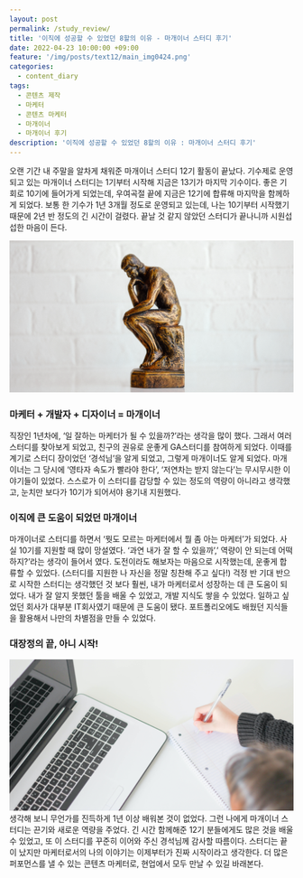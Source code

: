 ```yaml
---
layout: post
permalink: /study_review/
title: '이직에 성공할 수 있었던 8할의 이유 - 마개이너 스터디 후기'
date: 2022-04-23 10:00:00 +09:00
feature: '/img/posts/text12/main_img0424.png'
categories:
  - content_diary
tags:
  - 콘텐츠 제작
  - 마케터
  - 콘텐츠 마케터
  - 마개이너
  - 마개이너 후기
description: '이직에 성공할 수 있었던 8할의 이유 : 마개이너 스터디 후기'
---
```

오랜 기간 내 주말을 알차게 채워준 마개이너 스터디 12기 활동이 끝났다. 기수제로 운영되고 있는 마개이너 스터디는 1기부터 시작해 지금은 13기가 마지막 기수이다. 좋은 기회로 10기에 들어가게 되었는데, 우여곡절 끝에 지금은 12기에 합류해 마지막을 함께하게 되었다. 보통 한 기수가 1년 3개월 정도로 운영되고 있는데, 나는 10기부터 시작했기 때문에 2년 반 정도의 긴 시간이 걸렸다. 끝날 것 같지 않았던 스터디가 끝나니까 시원섭섭한 마음이 든다.

![이미지](/img/posts/text12/0424image1.png)
### 마케터 + 개발자 + 디자이너 = 마개이너
직장인 1년차에, ‘일 잘하는 마케터가 될 수 있을까?’라는 생각을 많이 했다. 그래서 여러 스터디를 찾아보게 되었고, 친구의 권유로 운좋게 GA스터디를 참여하게 되었다. 이때를 계기로 스터디 장이었던 ‘경석님’을 알게 되었고, 그렇게 마개이너도 알게 되었다. 마개이너는 그 당시에 ‘영타자 속도가 빨라야 한다’, ‘저연차는 받지 않는다’는 무시무시한 이야기들이 있었다. 스스로가 이 스터디를 감당할 수 있는 정도의 역량이 아니라고 생각했고, 눈치만 보다가 10기가 되어서야 용기내 지원했다.

### 이직에 큰 도움이 되었던 마개이너
마개이너로 스터디를 하면서 ‘뭣도 모르는 마케터에서 뭘 좀 아는 마케터’가 되었다. 사실 10기를 지원할 때 많이 망설였다. ‘과연 내가 잘 할 수 있을까’,’ 역량이 안 되는데 어떡하지?’라는 생각이 들어서 였다. 도전이라도 해보자는 마음으로 시작했는데, 운좋게 합류할 수 있었다. (스터디를 지원한 나 자신을 정말 칭찬해 주고 싶다!) 걱정 반 기대 반으로 시작한 스터디는 생각했던 것 보다 훨씬, 내가 마케터로서 성장하는 데 큰 도움이 되었다. 내가 잘 알지 못했던 툴을 배울 수 있었고, 개발 지식도 쌓을 수 있었다. 일하고 싶었던 회사가 대부분 IT회사였기 때문에 큰 도움이 됐다. 포트폴리오에도 배웠던 지식들을 활용해서 나만의 차별점을 만들 수 있었다.

### 대장정의 끝, 아니 시작!
![이미지](/img/posts/text12/0424image2.png)
생각해 보니 무언가를 진득하게 1년 이상 배워본 것이 없었다. 그런 나에게 마개이너 스터디는 끈기와 새로운 역량을 주었다. 긴 시간 함께해준 12기 분들에게도 많은 것을 배울 수 있었고, 또 이 스터디를 꾸준히 이어와 주신 경석님께 감사할 따름이다. 스터디는 끝이 났지만 마케터로서의 나의 이야기는 이제부터가 진짜 시작이라고 생각한다. 더 많은 퍼포먼스를 낼 수 있는 콘텐츠 마케터로, 현업에서 모두 만날 수 있길 바래본다.
